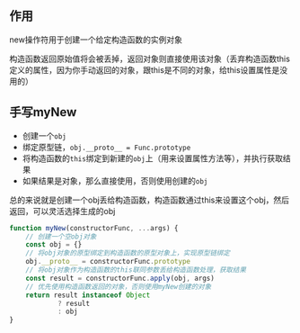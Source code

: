 ## 作用

new操作符用于创建一个给定构造函数的实例对象

构造函数返回原始值将会被丢掉，返回对象则直接使用该对象（丢弃构造函数this定义的属性，因为你手动返回的对象，跟this是不同的对象，给this设置属性是没用的）

## 手写myNew

- 创建一个`obj`
- 绑定原型链，`obj.__proto__ = Func.prototype`
- 将构造函数的`this`绑定到新建的`obj`上（用来设置属性方法等），并执行获取结果
- 如果结果是对象，那么直接使用，否则使用创建的`obj`

总的来说就是创建一个obj丢给构造函数，构造函数通过this来设置这个obj，然后返回，可以灵活选择生成的obj

```js
function myNew(constructorFunc, ...args) {
	// 创建一个空obj对象
	const obj = {}
	// 将obj对象的原型绑定到构造函数的原型对象上，实现原型链绑定
	obj.__proto__ = constructorFunc.prototype
	// 将obj对象作为构造函数的this联同参数丢给构造函数处理，获取结果
	const result = constructorFunc.apply(obj, args)
	// 优先使用构造函数返回的对象，否则使用myNew创建的对象
	return result instanceof Object
			? result
			: obj
}
```

